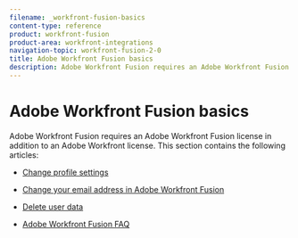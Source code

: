 ```yaml
---
filename: _workfront-fusion-basics
content-type: reference
product: workfront-fusion
product-area: workfront-integrations
navigation-topic: workfront-fusion-2-0
title: Adobe Workfront Fusion basics
description: Adobe Workfront Fusion requires an Adobe Workfront Fusion license in addition to an Adobe Workfront license.
---
```


# Adobe Workfront Fusion basics

Adobe Workfront Fusion requires an Adobe Workfront Fusion license in addition to an Adobe Workfront license.
This section contains the following articles:

* [Change profile settings](../../workfront-fusion/workfront-fusion-basics/change-profile-settings.md) 
* [Change your email address in Adobe Workfront Fusion](../../workfront-fusion/workfront-fusion-basics/change-your-email-address.md) 
* [Delete user data](../../workfront-fusion/workfront-fusion-basics/delete-user-data.md)

  <!--
  <li data-mc-conditions="QuicksilverOrClassic.Draft mode"><a href="../../workfront-fusion/workfront-fusion-basics/delete-an-account.md" class="MCXref xref">Delete an account</a> </li>
  -->

* [Adobe Workfront Fusion FAQ](../../workfront-fusion/workfront-fusion-basics/faq.md)

